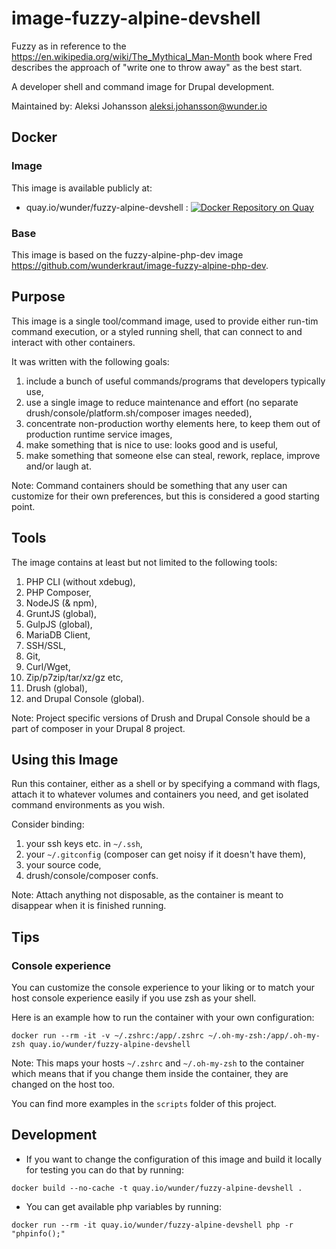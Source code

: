 # image-fuzzy-alpine-devshell

Fuzzy as in reference to the https://en.wikipedia.org/wiki/The_Mythical_Man-Month book where Fred describes the approach of "write one to throw away" as the best start.

A developer shell and command image for Drupal development.

Maintained by: Aleksi Johansson <aleksi.johansson@wunder.io>

## Docker

### Image

This image is available publicly at:

- quay.io/wunder/fuzzy-alpine-devshell : [![Docker Repository on Quay](https://quay.io/repository/wunder/fuzzy-alpine-devshell/status "Docker Repository on Quay")](https://quay.io/repository/wunder/fuzzy-alpine-devshell)

### Base

This image is based on the fuzzy-alpine-php-dev image https://github.com/wunderkraut/image-fuzzy-alpine-php-dev.

## Purpose

This image is a single tool/command image, used to provide either run-tim command execution, or a styled running shell, that can connect to and interact with other containers.

It was written with the following goals:

1. include a bunch of useful commands/programs that developers typically use,
2. use a single image to reduce maintenance and effort (no separate drush/console/platform.sh/composer images needed),
3. concentrate non-production worthy elements here, to keep them out of production runtime service images,
4. make something that is nice to use: looks good and is useful,
5. make something that someone else can steal, rework, replace, improve and/or laugh at.

Note: Command containers should be something that any user can customize for their own preferences, but this is considered a good starting point.

## Tools

The image contains at least but not limited to the following tools:

1. PHP CLI (without xdebug),
2. PHP Composer,
3. NodeJS (& npm),
4. GruntJS (global),
5. GulpJS (global),
6. MariaDB Client,
7. SSH/SSL,
8. Git,
9. Curl/Wget,
10. Zip/p7zip/tar/xz/gz etc,
11. Drush (global),
12. and Drupal Console (global).

Note: Project specific versions of Drush and Drupal Console should be a part of composer in your Drupal 8 project.

## Using this Image

Run this container, either as a shell or by specifying a command with flags, attach it to whatever volumes and containers you need, and get isolated command environments as you wish.

Consider binding:

1. your ssh keys etc. in `~/.ssh`,
2. your `~/.gitconfig` (composer can get noisy if it doesn't have them),
3. your source code,
4. drush/console/composer confs.

Note: Attach anything not disposable, as the container is meant to disappear when it is finished running.

## Tips

### Console experience

You can customize the console experience to your liking or to match your host console experience easily if you use zsh as your shell.

Here is an example how to run the container with your own configuration:
~~~
docker run --rm -it -v ~/.zshrc:/app/.zshrc ~/.oh-my-zsh:/app/.oh-my-zsh quay.io/wunder/fuzzy-alpine-devshell
~~~
Note: This maps your hosts `~/.zshrc` and `~/.oh-my-zsh` to the container which means that if you change them inside the container, they are changed on the host too.

You can find more examples in the `scripts` folder of this project.

## Development

- If you want to change the configuration of this image and build it locally for testing you can do that by running:
~~~
docker build --no-cache -t quay.io/wunder/fuzzy-alpine-devshell .
~~~

- You can get available php variables by running:
~~~
docker run --rm -it quay.io/wunder/fuzzy-alpine-devshell php -r "phpinfo();"
~~~
